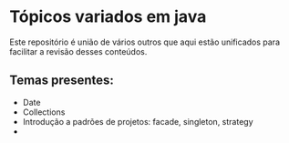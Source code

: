 # Tópicos variados em java

Este repositório é união de vários outros 
que aqui estão unificados para facilitar
a revisão desses conteúdos.

## Temas presentes:
* Date
* Collections
* Introdução a padrões de projetos: 
facade, singleton, strategy
* 